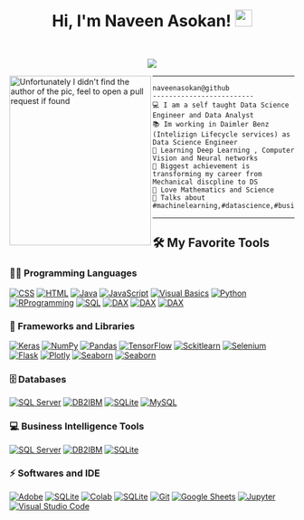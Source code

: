 <h1 align="center">
Hi, I'm Naveen Asokan!
  <img src="https://media.giphy.com/media/hvRJCLFzcasrR4ia7z/giphy.gif" width="30"></h1>
 
<br/>

<!-- Typing SVG by DenverCoder1 - https://github.com/DenverCoder1/readme-typing-svg -->
<p align="center">
  <a href="https://github.com/DenverCoder1/readme-typing-svg"><img src="https://readme-typing-svg.herokuapp.com?lines=Data+Science+Engineer;DS%20|%20AI%20|%20ML%20Enthusiastic;Always%20learning%20new%20things&center=true&width=380&height=45"></a>
</p>

<img align="left" src="https://user-images.githubusercontent.com/89788120/167628634-549d2bdd-609e-4275-85af-1e1974da64ca.gif" alt="Unfortunately I didn't find the author of the pic, feel to open a pull request if found" width="250" height="300" />
<hr>

```
naveenasokan@github
-------------------------
💻 I am a self taught Data Science Engineer and Data Analyst
📚 Im working in Daimler Benz (Intelizign Lifecycle services) as Data Science Engineer
📝 Learning Deep Learning , Computer Vision and Neural networks
🔭 Biggest achievement is transforming my career from Mechanical discpline to DS
🌱 Love Mathematics and Science
🌟 Talks about #machinelearning,#datascience,#businessintelligence

```
<hr>


## 🛠️ My Favorite Tools

### 👨‍💻 Programming Languages

<p>
    <a href="https://github.com/search?q=user%3ADenverCoder1+is%3Arepo+language%3Acss"><img alt="CSS" src="https://img.shields.io/badge/CSS%20-%231572B6.svg?logo=css3&logoColor=white"></a>
    <a href="https://github.com/search?q=user%3ADenverCoder1+is%3Arepo+language%3Ahtml"><img alt="HTML" src="https://img.shields.io/badge/HTML%20-%23E34F26.svg?logo=html5&logoColor=white"></a>
    <a href="https://github.com/search?q=user%3ADenverCoder1+is%3Arepo+language%3Ajava"><img alt="Java" src="https://img.shields.io/badge/Java-%23007396.svg?logo=java&logoColor=white"></a>
    <a href="https://github.com/search?q=user%3ADenverCoder1+is%3Arepo+language%3Ajavascript"><img alt="JavaScript" src="https://img.shields.io/badge/JavaScript%20-%23F7DF1E.svg?logo=javascript&logoColor=black"></a>
    <a href="https://github.com/search?q=user%3ADenverCoder1+is%3Arepo+language%3Ajavascript"><img alt="Visual Basics" src="https://img.shields.io/badge/Visual%20Basics-%20-blue"></a>
    <a href="https://github.com/search?q=user%3ADenverCoder1+is%3Arepo+language%3Apython"><img alt="Python" src="https://img.shields.io/badge/Python%20-%2314354C.svg?logo=python&logoColor=white"></a>
  <a href="https://github.com/search?q=user%3ADenverCoder1+is%3Arepo+language%3Ajavascript"><img alt="RProgramming" src="https://img.shields.io/badge/R%20Programming-%20-blue"></a>
    <a href="https://github.com/search?q=user%3ADenverCoder1+is%3Arepo+language%3Asql"><img alt="SQL" src="https://img.shields.io/badge/SQL%20-%23025E8C.svg?logo=amazon-dynamodb&logoColor=white"></a>
      <a href="https://github.com/search?q=user%3ADenverCoder1+is%3Arepo+language%3Ajavascript"><img alt="DAX" src="https://img.shields.io/badge/DAX-%20-blue"></a>
  <a href="https://github.com/search?q=user%3ADenverCoder1+is%3Arepo+language%3Ajavascript"><img alt="DAX" src="https://img.shields.io/badge/C-%20-blue"></a>
  <a href="https://github.com/search?q=user%3ADenverCoder1+is%3Arepo+language%3Ajavascript"><img alt="DAX" src="https://img.shields.io/badge/C++-%20-blue"></a>

### 🧰 Frameworks and Libraries

<p>
    <a href="#"><img alt="Keras" src="https://img.shields.io/badge/Keras%20-%23D00000.svg?logo=Keras&logoColor=white"></a>
    <a href="#"><img alt="NumPy" src="https://img.shields.io/badge/Numpy%20-%23013243.svg?logo=numpy&logoColor=white"></a>
    <a href="#"><img alt="Pandas" src="https://img.shields.io/badge/Pandas%20-%23150458.svg?logo=pandas&logoColor=white"></a>
    <a href="#"><img alt="TensorFlow" src="https://img.shields.io/badge/TensorFlow%20-%23FF6F00.svg?logo=TensorFlow&logoColor=white"></a>
    <a href="#"><img alt="Sckitlearn" src="https://img.shields.io/badge/Sckit%20Learn-%20-blue"></a>
    <a href="#"><img alt="Selenium" src="https://img.shields.io/badge/Selenium-%20-blue"></a>
    <a href="#"><img alt="Flask" src="https://img.shields.io/badge/Flask-%20-blue"></a>
    <a href="#"><img alt="Plotly" src="https://img.shields.io/badge/Plotly-%20-blue"></a>
  <a href="#"><img alt="Seaborn" src="https://img.shields.io/badge/Seaborn-%20-blue"></a>
  <a href="#"><img alt="Seaborn" src="https://img.shields.io/badge/Matplotlib-%20-blue"></a>

</p>

### 🗄️ Databases

<p>
  <a href="#"><img alt="SQL Server" src="https://img.shields.io/badge/SQL%20Server-%20-blue"></a>
  <a href="#"><img alt="DB2IBM" src="https://img.shields.io/badge/DB2IBM-%20-blue"></a>
  <a href="#"><img alt="SQLite" src="https://img.shields.io/badge/SQLite-%20-blue"></a>  
    <a href="#"><img alt="MySQL" src="https://img.shields.io/badge/MySQL-00000F?style=for-the-badge&logo=mysql&logoColor=white"></a>
    
</p>

### 💻 Business Intelligence Tools

<p>
    <a href="#"><img alt="SQL Server" src="https://img.shields.io/badge/PowerBI-%20-blue"></a>
  <a href="#"><img alt="DB2IBM" src="https://img.shields.io/badge/Microsoft Excel-%20-blue"></a>
  <a href="#"><img alt="SQLite" src="https://img.shields.io/badge/Tableau-%20-blue"></a>
  </p>
  
  
### ⚡ Softwares and IDE
  <p>
  <a href="#"><img alt="Adobe" src="https://img.shields.io/badge/Adobe%20-%23FF0000.svg?logo=adobe&logoColor=white"></a>
 <a href="#"><img alt="SQLite" src="https://img.shields.io/badge/PowerApps-%20-blue"></a>
    <a href="#"><img alt="Colab" src="https://img.shields.io/badge/Colab-00b56a.svg?logo=google-colab&logoColor=white"></a>
  <a href="#"><img alt="SQLite" src="https://img.shields.io/badge/JaamSim-%20-blue"></a>
    <a href="#"><img alt="Git" src="https://img.shields.io/badge/Git%20-%23F05033.svg?logo=git&logoColor=white"></a>
    <a href="#"><img alt="Google Sheets" src="https://img.shields.io/badge/Google%20Sheets%20-%2334A853.svg?logo=google%20sheets&logoColor=white"></a>
    <a href="#"><img alt="Jupyter" src="https://img.shields.io/badge/Jupyter%20-%23F37626.svg?logo=Jupyter&logoColor=white"></a>
    <a href="#"><img alt="Visual Studio Code" src="https://img.shields.io/badge/Visual%20Studio%20Code-0078d7.svg?logo=visual-studio-code&logoColor=white"></a>
</p>
